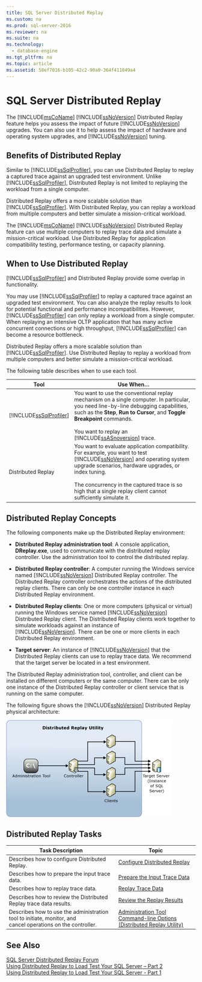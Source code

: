 ```yaml
---
title: SQL Server Distributed Replay
ms.custom: na
ms.prod: sql-server-2016
ms.reviewer: na
ms.suite: na
ms.technology: 
  - database-engine
ms.tgt_pltfrm: na
ms.topic: article
ms.assetid: 58ef7016-b105-42c2-90a0-364f411849a4
---
```

# SQL Server Distributed Replay
  The [!INCLUDE[msCoName](../../Token/Other/msCoName_md.md)] [!INCLUDE[ssNoVersion](../../Token/Other/ssNoVersion_md.md)] Distributed Replay feature helps you assess the impact of future [!INCLUDE[ssNoVersion](../../Token/Other/ssNoVersion_md.md)] upgrades. You can also use it to help assess the impact of hardware and operating system upgrades, and [!INCLUDE[ssNoVersion](../../Token/Other/ssNoVersion_md.md)] tuning.  
  
## Benefits of Distributed Replay  
 Similar to [!INCLUDE[ssSqlProfiler](../../Token/Other/ssSqlProfiler_md.md)], you can use Distributed Replay to replay a captured trace against an upgraded test environment. Unlike [!INCLUDE[ssSqlProfiler](../../Token/Other/ssSqlProfiler_md.md)], Distributed Replay is not limited to replaying the workload from a single computer.  
  
 Distributed Replay offers a more scalable solution than [!INCLUDE[ssSqlProfiler](../../Token/Other/ssSqlProfiler_md.md)]. With Distributed Replay, you can replay a workload from multiple computers and better simulate a mission\-critical workload.  
  
 The [!INCLUDE[msCoName](../../Token/Other/msCoName_md.md)] [!INCLUDE[ssNoVersion](../../Token/Other/ssNoVersion_md.md)] Distributed Replay feature can use multiple computers to replay trace data and simulate a mission\-critical workload. Use Distributed Replay for application compatibility testing, performance testing, or capacity planning.  
  
## When to Use Distributed Replay  
 [!INCLUDE[ssSqlProfiler](../../Token/Other/ssSqlProfiler_md.md)] and Distributed Replay provide some overlap in functionality.  
  
 You may use [!INCLUDE[ssSqlProfiler](../../Token/Other/ssSqlProfiler_md.md)] to replay a captured trace against an upgraded test environment. You can also analyze the replay results to look for potential functional and performance incompatibilities. However, [!INCLUDE[ssSqlProfiler](../../Token/Other/ssSqlProfiler_md.md)] can only replay a workload from a single computer. When replaying an intensive OLTP application that has many active concurrent connections or high throughput, [!INCLUDE[ssSqlProfiler](../../Token/Other/ssSqlProfiler_md.md)] can become a resource bottleneck.  
  
 Distributed Replay offers a more scalable solution than [!INCLUDE[ssSqlProfiler](../../Token/Other/ssSqlProfiler_md.md)]. Use Distributed Replay to replay a workload from multiple computers and better simulate a mission\-critical workload.  
  
 The following table describes when to use each tool.  
  
|Tool|Use When…|  
|----------|---------------|  
|[!INCLUDE[ssSqlProfiler](../../Token/Other/ssSqlProfiler_md.md)]|You want to use the conventional replay mechanism on a single computer. In particular, you need line\-by\-line debugging capabilities, such as the **Step**, **Run to Cursor**, and **Toggle Breakpoint** commands.<br /><br /> You want to replay an [!INCLUDE[ssASnoversion](../../Token/Other/ssASnoversion_md.md)] trace.|  
|Distributed Replay|You want to evaluate application compatibility. For example, you want to test [!INCLUDE[ssNoVersion](../../Token/Other/ssNoVersion_md.md)] and operating system upgrade scenarios, hardware upgrades, or index tuning.<br /><br /> The concurrency in the captured trace is so high that a single replay client cannot sufficiently simulate it.|  
  
## Distributed Replay Concepts  
 The following components make up the Distributed Replay environment:  
  
-   **Distributed Replay administration tool**: A console application, **DReplay.exe**, used to communicate with the distributed replay controller. Use the administration tool to control the distributed replay.  
  
-   **Distributed Replay controller**: A computer running the Windows service named [!INCLUDE[ssNoVersion](../../Token/Other/ssNoVersion_md.md)] Distributed Replay controller. The Distributed Replay controller orchestrates the actions of the distributed replay clients. There can only be one controller instance in each Distributed Replay environment.  
  
-   **Distributed Replay clients**: One or more computers \(physical or virtual\) running the Windows service named [!INCLUDE[ssNoVersion](../../Token/Other/ssNoVersion_md.md)] Distributed Replay client. The Distributed Replay clients work together to simulate workloads against an instance of [!INCLUDE[ssNoVersion](../../Token/Other/ssNoVersion_md.md)]. There can be one or more clients in each Distributed Replay environment.  
  
-   **Target server**: An instance of [!INCLUDE[ssNoVersion](../../Token/Other/ssNoVersion_md.md)] that the Distributed Replay clients can use to replay trace data. We recommend that the target server be located in a test environment.  
  
 The Distributed Replay administration tool, controller, and client can be installed on different computers or the same computer. There can be only one instance of the Distributed Replay controller or client service that is running on the same computer.  
  
 The following figure shows the [!INCLUDE[ssNoVersion](../../Token/Other/ssNoVersion_md.md)] Distributed Replay physical architecture:  
  
 ![Distributed Replay Architecture](../../Images/Image/ImageNotContaina/DistributedReplayArch.gif "DistributedReplayArch")  
  
## Distributed Replay Tasks  
  
|Task Description|Topic|  
|----------------------|-----------|  
|Describes how to configure Distributed Replay.|[Configure Distributed Replay](../../Topics/TopicNameNotContainA/Configure-Distributed-Replay.md)|  
|Describes how to prepare the input trace data.|[Prepare the Input Trace Data](../../Topics/TopicNameNotContainA/Prepare-the-Input-Trace-Data.md)|  
|Describes how to replay trace data.|[Replay Trace Data](../../Topics/TopicNameNotContainA/Replay-Trace-Data.md)|  
|Describes how to review the Distributed Replay trace data results.|[Review the Replay Results](../../Topics/TopicNameNotContainA/Review-the-Replay-Results.md)|  
|Describes how to use the administration tool to initiate, monitor, and cancel operations on the controller.|[Administration Tool Command-line Options &#40;Distributed Replay Utility&#41;](../../Topics/TopicNameNotContainA/Administration-Tool-Command-line-Options--Distributed-Replay-Utility-.md)|  
  
## See Also  
 [SQL Server Distributed Replay Forum](http://social.technet.microsoft.com/Forums/sl/sqldru/)   
 [Using Distributed Replay to Load Test Your SQL Server – Part 2](http://blogs.msdn.com/b/mspfe/archive/2012/11/14/using-distributed-replay-to-load-test-your-sql-server-part-2.aspx)   
 [Using Distributed Replay to Load Test Your SQL Server \- Part 1](http://blogs.msdn.com/b/mspfe/archive/2012/11/08/using-distributed-replay-to-load-test-your-sql-server-part-1.aspx)  
  
  